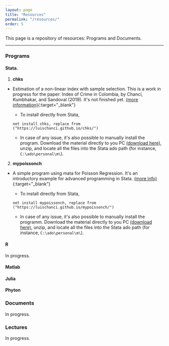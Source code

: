 ```yaml
---
layout: page
title: "Resources"
permalink: "/resources/"
order: 5
---
```


This page is a repository of resources: Programs and Documents.

-----
### Programs

#### Stata.
1. **chks**
  - Estimation of a non-linear index with sample selection. This is a work in progress for the paper: Index of Crime in Colombia, by Chancí, Kumbhakar, and Sandoval (2019). It's not finished yet. [(more information)](https://luischanci.github.io/chks/){:target="_blank"}
    - To install directly from Stata,

    `net install chks, replace from ("https://luischanci.github.io/chks/")`

    - In case of any issue, it's also possible to manually install the program. Download the material directly to you PC <a href="https://github.com/luischanci/chks/zipball/master">(download here)</a>, unzip, and locate all the files into the Stata ado path (for instance, `C:\ado\personal\m\`).


2. **mypoissonch**
  - A simple program using mata for Poisson Regression. It's an introductory example for advanced programming in Stata. [(more info)](https://luischanci.github.io/mypoissonch/){:target="_blank"}
    - To install directly from Stata,

    `net install mypoissonch, replace from ("https://luischanci.github.io/mypoissonch/")`

    - In case of any issue, it's also possible to manually install the programm. Download the material directly to you PC <a href="https://github.com/luischanci/mypoissonch/zipball/master">(download here)</a>, unzip, and locate all the files into the Stata ado path (for instance, `C:\ado\personal\m\`).

#### R
  <!--- (Estoy trabajando en esta parte: crear lin similar a publicaciones... postear contenido de clases) -->
  In progress.

#### Matlab

#### Julia

#### Phyton


### Documents

In progress.

### Lectures

In progress.


<!--- ver luego:

<div id="resources">
<ul class="ul-resources">
  {% for item in site.resources %}{% if item.software == 'r' %}
    <li>
    {{ item.topic }}
    </li>
  {% endif %}{% endfor %}
</ul>
</div>

-->

